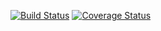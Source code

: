 [![Build Status](https://travis-ci.com/TatiFKNavarro/clean-react.svg?branch=master)](https://travis-ci.com/TatiFKNavarro/clean-react)
[![Coverage Status](https://coveralls.io/repos/github/TatiFKNavarro/clean-react/badge.svg?branch=master)](https://coveralls.io/github/TatiFKNavarro/clean-react?branch=master)
